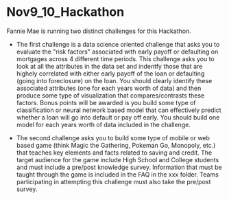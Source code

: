 # Nov9_10_Hackathon
Fannie Mae is running two distinct challenges for this Hackathon.

 - The first challenge is a data science oriented challenge that asks you to evaluate the "risk factors" associated with early payoff or defaulting on mortgages across 4 different time periods. This challenge asks you to look at all the attributes in the data set and indentfy those that are highely correlated with either early payoff of the loan or defaulting (going into foreclosure) on the loan. You should clearly identify these associated attributes (one for each years worth of data) and then produce some type of visualization that compares/contrasts these factors. Bonus points will be awarded is you build some type of classification or neural network based model that can effectively predict whether a loan will go into default or pay off early. You should build one model for each years worth of data included in the challenge.
 
 - The second challenge asks you to build some type of mobile or web based game (think Magic the Gathering, Pokeman Go, Monopoly, etc.) that teaches key elements and facts related to saving and credit. The target audience for the game include High School and College students and must include a pre/post knowledge survey. Information that must be taught through the game is included in the FAQ in the xxx folder. Teams participating in attempting this challenge must also take the pre/post survey.
 

